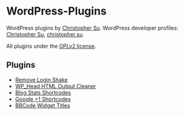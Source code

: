 WordPress-Plugins
=================

WordPress plugins by [Christopher Su](http://christophersu.net/). WordPress developer profiles: <a href="http://profiles.wordpress.org/christopher-su">Christopher Su</a>, <a href="http://profiles.wordpress.org/christophersu-1/">christopher.su</a>. 

All plugins under the [GPLv2 license](http://www.gnu.org/licenses/gpl-2.0.html).

## Plugins
* [Remove Login Shake](https://wordpress.org/plugins/remove-login-shake/)
* [WP_Head HTML Output Cleaner](https://wordpress.org/plugins/wp-head-html-output-cleaner/)
* [Blog Stats Shortcodes](https://wordpress.org/plugins/blog-stats-shortcodes/)
* [Google +1 Shortcodes](https://wordpress.org/plugins/google-1-shortcodes/)
* [BBCode Widget Titles](https://wordpress.org/plugins/bbcode-widget-titles/)